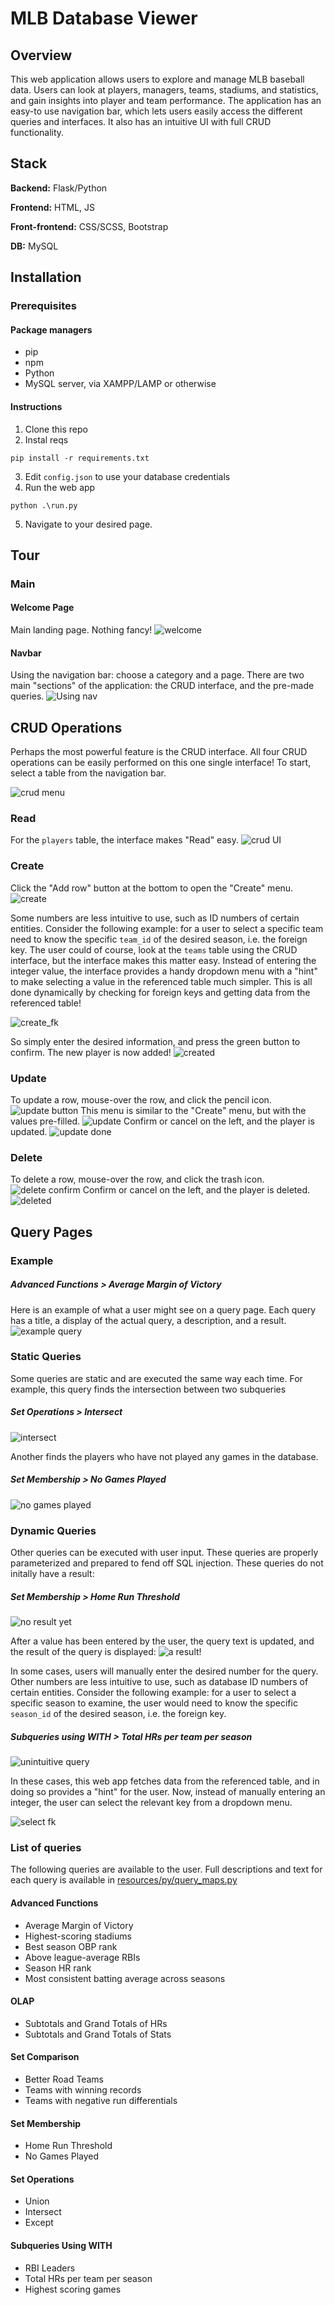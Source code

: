 # MLB Database Viewer
## Overview
This web application allows users to explore and manage MLB baseball data. Users can look at players, managers, teams, stadiums, and statistics, and gain insights into player and team performance. The application has an easy-to use navigation bar, which lets users easily access the different queries and interfaces.  It also has an intuitive UI with full CRUD functionality.

## Stack
**Backend:** Flask/Python

**Frontend:** HTML, JS

**Front-frontend:** CSS/SCSS, Bootstrap

**DB:** MySQL

## Installation

### Prerequisites
#### Package managers
- pip
- npm
- Python
- MySQL server, via XAMPP/LAMP or otherwise

#### Instructions

1. Clone this repo
2. Instal reqs
```
pip install -r requirements.txt
```
3. Edit `config.json` to use your database credentials
4. Run the web app
```
python .\run.py
```
5. Navigate to your desired page.

## Tour
### Main
#### Welcome Page

Main landing page. Nothing fancy!
![welcome](screenshots/welcome.png)

#### Navbar
Using the navigation bar: choose a category and a page. There are two main "sections" of the application: the CRUD interface, and the pre-made queries.
![Using nav](screenshots/using_nav.png)




## CRUD Operations
Perhaps the most powerful feature is the CRUD interface. All four CRUD operations can be easily performed on this one single interface! To start, select a table from the navigation bar.

![crud menu](screenshots/crud_menu.png)

### Read
For the `players` table, the interface makes "Read" easy.
![crud UI](screenshots/crud.png)

### Create
Click the "Add row" button at the bottom to open the "Create" menu.
![create](screenshots/create.png)

Some numbers are less intuitive to use, such as ID numbers of certain entities. Consider the following example: for a user to select a specific team need to know the specific `team_id` of the desired season, i.e. the foreign key.  The user could of course, look at the `teams` table using the CRUD interface, but the interface makes this matter easy. Instead of entering the integer value, the interface provides a handy dropdown menu with a "hint" to make selecting a value in the referenced table much simpler. This is all done dynamically by checking for foreign keys and getting data from the referenced table!

![create_fk](screenshots/create_fk.png)


So simply enter the desired information, and press the green button to confirm. The new player is now added!
![created](screenshots/created.png)

### Update
To update a row, mouse-over the row, and click the pencil icon.
![update button](screenshots/update_button.png)
This menu is similar to the "Create" menu, but with the values pre-filled. 
![update](screenshots/update_menu.png)
Confirm or cancel on the left, and the player is updated.
![update done](screenshots/update_done.png)

### Delete
To delete a row, mouse-over the row, and click the trash icon.
![delete confirm](screenshots/delete_confirm.png)
Confirm or cancel on the left, and the player is deleted.
![deleted](screenshots/deleted.png)



## Query Pages

### Example
##### Advanced Functions > Average Margin of Victory
Here is an example of what a user might see on a query page. Each query has a title, a display of the actual query, a description, and a result.
![example query](screenshots/example_query.png)




### Static Queries
Some queries are static and are executed the same way each time.
For example, this query finds the intersection between two subqueries

##### Set Operations > Intersect
![intersect](screenshots/intersect.png)

Another finds the players who have not played any games in the database.
##### Set Membership > No Games Played
![no games played](screenshots/no_games.png)

### Dynamic Queries
Other queries can be executed with user input. These queries are properly parameterized and prepared to fend off SQL injection. These queries do not initally have a result:

##### Set Membership > Home Run Threshold
![no result yet](screenshots/initial_dynamic_state.png)

After a value has been entered by the user, the query text is updated, and the result of the query is displayed:
![a result!](screenshots/dynamic_input.png)

In some cases, users will manually enter the desired number for the query. Other numbers are less intuitive to use, such as database ID numbers of certain entities. Consider the following example: for a user to select a specific season to examine, the user would need to know the specific `season_id` of the desired season, i.e. the foreign key.  

##### Subqueries using WITH > Total HRs per team per season
![unintuitive query](screenshots/unintuitive_query.png)


In these cases, this web app fetches data from the referenced table, and in doing so provides a "hint" for the user. Now, instead of manually entering an integer, the user can select the relevant key from a dropdown menu.

![select fk](screenshots/select_fk.png)


### List of queries
The following queries are available to the user. Full descriptions and text for each query is available in [resources/py/query_maps.py](resources/py/query_maps.py)

#### Advanced Functions
- Average Margin of Victory
- Highest-scoring stadiums
- Best season OBP rank
- Above league-average RBIs
- Season HR rank
- Most consistent batting average across seasons

#### O‌L‌A‌P
- Subtotals and Grand Totals of HRs
- Subtotals and Grand Totals of Stats

#### Set Comparison
- Better Road Teams
- Teams with winning records
- Teams with negative run differentials

#### Set Membership
- Home Run Threshold
- No Games Played

#### Set Operations
- Union
- Intersect
- Except

#### Subqueries Using W‌I‌T‌H
- RBI Leaders
- Total HRs per team per season
- Highest scoring games
